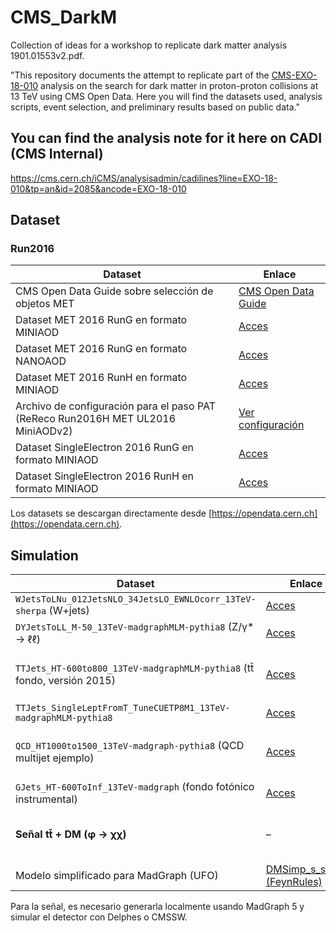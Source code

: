 # CMS_DarkM
Collection of ideas for a workshop to replicate dark matter analysis 1901.01553v2.pdf.

"This repository documents the attempt to replicate part of the [CMS-EXO-18-010](https://www.arxiv.org/pdf/1901.01553) analysis on the search for dark matter in proton-proton collisions at 13 TeV using CMS Open Data. Here you will find the datasets used, analysis scripts, event selection, and preliminary results based on public data."

## You can find the analysis note for it here on CADI (CMS Internal)
https://cms.cern.ch/iCMS/analysisadmin/cadilines?line=EXO-18-010&tp=an&id=2085&ancode=EXO-18-010

## Dataset
### Run2016

| Dataset | Enlace |
|--------------|--------|
| CMS Open Data Guide sobre selección de objetos MET | [CMS Open Data Guide](https://cms-opendata-guide.web.cern.ch/analysis/selection/objects/met/) |
| Dataset MET 2016 RunG en formato MINIAOD | [Acces](https://opendata.cern.ch/record/30509) |
| Dataset MET 2016 RunG en formato NANOAOD | [Acces](https://opendata.cern.ch/record/30526) |
| Dataset MET 2016 RunH en formato MINIAOD | [Acces](https://opendata.cern.ch/record/30542) |
| Archivo de configuración para el paso PAT (ReReco Run2016H MET UL2016 MiniAODv2) | [Ver configuración](https://opendata-qa.cern.ch/record/30453?utm) |
| Dataset SingleElectron 2016 RunG en formato MINIAOD | [Acces](https://opendata.cern.ch/record/30512) |
| Dataset SingleElectron 2016 RunH en formato MINIAOD | [Acces](https://opendata.cern.ch/record/30545) |

Los datasets se descargan directamente desde [https://opendata.cern.ch](https://opendata.cern.ch).

## Simulation

| Dataset | Enlace | ¿Disponible? | Alternativa |
|--------|--------|---------------|-------------|
| `WJetsToLNu_012JetsNLO_34JetsLO_EWNLOcorr_13TeV-sherpa` (W+jets) | [Acces](https://opendata.cern.ch/record/69710) | yes | – |
| `DYJetsToLL_M-50_13TeV-madgraphMLM-pythia8` (Z/γ* → ℓℓ) | [Acces](https://opendata.cern.ch/record/35671) | yes | – |
| `TTJets_HT-600to800_13TeV-madgraphMLM-pythia8` (tt̄ fondo, versión 2015) | [Acces](https://opendata.cern.ch/record/19946) | yes (2015) | Usar como aproximación si 2016 no está |
| `TTJets_SingleLeptFromT_TuneCUETP8M1_13TeV-madgraphMLM-pythia8` | [Acces](https://opendata.cern.ch/record/19938) | yes (2015) | – |
| `QCD_HT1000to1500_13TeV-madgraph-pythia8` (QCD multijet ejemplo) | [Acces](https://opendata.cern.ch/record/5495) | Parcial | Simular o usar estimación data-driven |
| `GJets_HT-600ToInf_13TeV-madgraph` (fondo fotónico instrumental) | [Acces](https://opendata.cern.ch/record/5564) | yes | – |
| **Señal tt̄ + DM (φ → χχ)** | – |  No disponible |  Simular con MadGraph + PYTHIA + Delphes |
| Modelo simplificado para MadGraph (UFO) | [DMSimp_s_spin0 (FeynRules)](https://feynrules.irmp.ucl.ac.be/wiki/DMsimp) | yes | – |

Para la señal, es necesario generarla localmente usando MadGraph 5 y simular el detector con Delphes o CMSSW.

